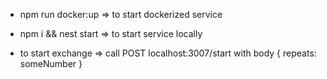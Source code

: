 - npm run docker:up => to start dockerized service

- npm i && nest start => to start service locally

- to start exchange => call POST localhost:3007/start with body { repeats: someNumber }
